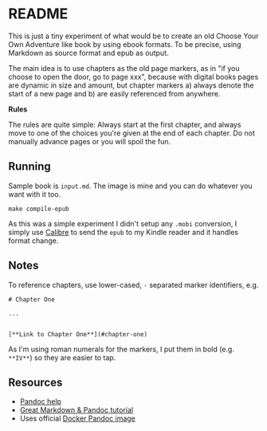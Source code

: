 # README

This is just a tiny experiment of what would be to create an old Choose Your Own Adventure like book by using ebook formats. To be precise, using Markdown as source format and epub as output.

The main idea is to use chapters as the old page markers, as in  "if you choose to open the door, go to page xxx", because with digital books pages are dynamic in size and amount, but chapter markers a) always denote the start of a new page and b) are easily referenced from anywhere.

**Rules**

The rules are quite simple: Always start at the first chapter, and always move to one of the choices you're given at the end of each chapter. Do not manually advance pages or you will spoil the fun.

## Running

Sample book is `input.md`. The image is mine and you can do whatever you want with it too.

```
make compile-epub
```

As this was a simple experiment I didn't setup any `.mobi` conversion, I simply use [Calibre](https://calibre-ebook.com/) to send the `epub` to my Kindle reader and it handles format change.

## Notes

To reference chapters, use lower-cased, `-` separated marker identifiers, e.g.
```
# Chapter One

...


[**Link to Chapter One**](#chapter-one)

```

As I'm using roman numerals for the markers, I put them in bold (e.g. `**IV**`) so they are easier to tap.

## Resources

- [Pandoc help](https://pandoc.org/help.html)
- [Great Markdown & Pandoc tutorial](https://www.flutterbys.com.au/stats/tut/tut17.3.html)
- Uses official [Docker Pandoc image](https://hub.docker.com/r/pandoc/core)
